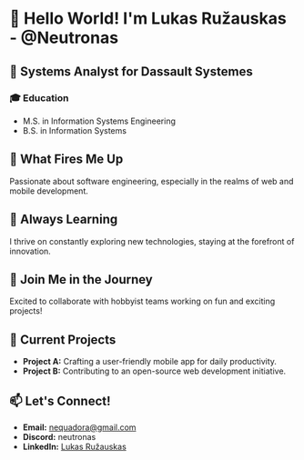 # 👋 Hello World! I'm Lukas Ružauskas - @Neutronas

## 💼 Systems Analyst for Dassault Systemes

### 🎓 Education
- M.S. in Information Systems Engineering
- B.S. in Information Systems

## 👀 What Fires Me Up
Passionate about software engineering, especially in the realms of web and mobile development.

## 🌱 Always Learning
I thrive on constantly exploring new technologies, staying at the forefront of innovation.

## 💞️ Join Me in the Journey
Excited to collaborate with hobbyist teams working on fun and exciting projects!

## 🚀 Current Projects
- **Project A:** Crafting a user-friendly mobile app for daily productivity.
- **Project B:** Contributing to an open-source web development initiative.

## 📫 Let's Connect!
- **Email:** nequadora@gmail.com
- **Discord:** neutronas
- **LinkedIn:** [Lukas Ružauskas](https://www.linkedin.com/in/lukas-ruzauskas/)


<!---
Neutronas/Neutronas is a ✨ special ✨ repository because its `README.md` (this file) appears on your GitHub profile.
You can click the Preview link to take a look at your changes.
--->
